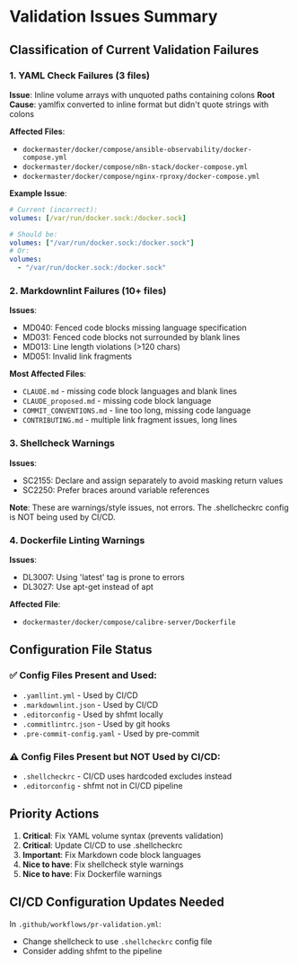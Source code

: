# Validation Issues Summary

## Classification of Current Validation Failures

### 1. YAML Check Failures (3 files)
**Issue**: Inline volume arrays with unquoted paths containing colons
**Root Cause**: yamlfix converted to inline format but didn't quote strings with colons

**Affected Files**:
- `dockermaster/docker/compose/ansible-observability/docker-compose.yml`
- `dockermaster/docker/compose/n8n-stack/docker-compose.yml`
- `dockermaster/docker/compose/nginx-rproxy/docker-compose.yml`

**Example Issue**:
```yaml
# Current (incorrect):
volumes: [/var/run/docker.sock:/docker.sock]

# Should be:
volumes: ["/var/run/docker.sock:/docker.sock"]
# Or:
volumes:
  - "/var/run/docker.sock:/docker.sock"
```

### 2. Markdownlint Failures (10+ files)
**Issues**:
- MD040: Fenced code blocks missing language specification
- MD031: Fenced code blocks not surrounded by blank lines  
- MD013: Line length violations (>120 chars)
- MD051: Invalid link fragments

**Most Affected Files**:
- `CLAUDE.md` - missing code block languages and blank lines
- `CLAUDE_proposed.md` - missing code block language
- `COMMIT_CONVENTIONS.md` - line too long, missing code language
- `CONTRIBUTING.md` - multiple link fragment issues, long lines

### 3. Shellcheck Warnings
**Issues**:
- SC2155: Declare and assign separately to avoid masking return values
- SC2250: Prefer braces around variable references

**Note**: These are warnings/style issues, not errors. The .shellcheckrc config is NOT being used by CI/CD.

### 4. Dockerfile Linting Warnings
**Issues**:
- DL3007: Using 'latest' tag is prone to errors
- DL3027: Use apt-get instead of apt

**Affected File**:
- `dockermaster/docker/compose/calibre-server/Dockerfile`

## Configuration File Status

### ✅ Config Files Present and Used:
- `.yamllint.yml` - Used by CI/CD
- `.markdownlint.json` - Used by CI/CD
- `.editorconfig` - Used by shfmt locally
- `.commitlintrc.json` - Used by git hooks
- `.pre-commit-config.yaml` - Used by pre-commit

### ⚠️ Config Files Present but NOT Used by CI/CD:
- `.shellcheckrc` - CI/CD uses hardcoded excludes instead
- `.editorconfig` - shfmt not in CI/CD pipeline

## Priority Actions

1. **Critical**: Fix YAML volume syntax (prevents validation)
2. **Critical**: Update CI/CD to use .shellcheckrc
3. **Important**: Fix Markdown code block languages
4. **Nice to have**: Fix shellcheck style warnings
5. **Nice to have**: Fix Dockerfile warnings

## CI/CD Configuration Updates Needed

In `.github/workflows/pr-validation.yml`:
- Change shellcheck to use `.shellcheckrc` config file
- Consider adding shfmt to the pipeline
